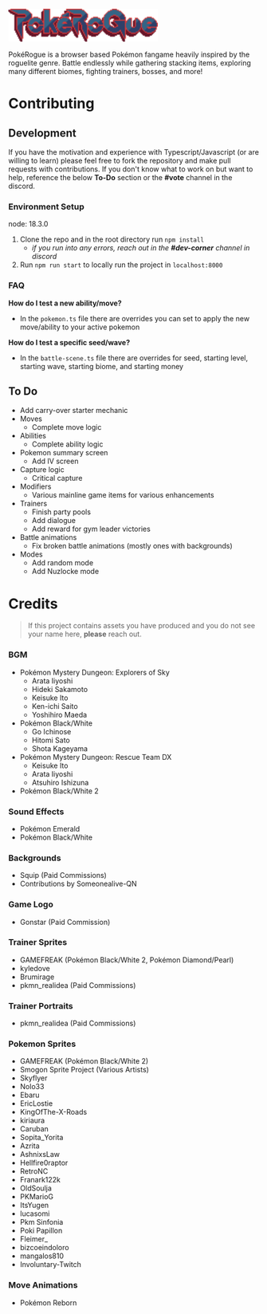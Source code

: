 <picture><img src="./public/images/logo.png" width="300" alt="PokéRogue"></picture>

PokéRogue is a browser based Pokémon fangame heavily inspired by the roguelite genre. Battle endlessly while gathering stacking items, exploring many different biomes, fighting trainers, bosses, and more! 

# Contributing
## Development
If you have the motivation and experience with Typescript/Javascript (or are willing to learn) please feel free to fork the repository and make pull requests with contributions. If you don't know what to work on but want to help, reference the below **To-Do** section or the **#vote** channel in the discord. 

### Environment Setup
node: 18.3.0

1. Clone the repo and in the root directory run `npm install`
    - *if you run into any errors, reach out in the **#dev-corner** channel in discord*
2. Run `npm run start` to locally run the project in `localhost:8000`

### FAQ

**How do I test a new ability/move?**
- In the `pokemon.ts` file there are overrides you can set to apply the new move/ability to your active pokemon

**How do I test a specific seed/wave?**
- In the `battle-scene.ts` file there are overrides for seed, starting level, starting wave, starting biome, and starting money


## To Do

- Add carry-over starter mechanic
- Moves
  - Complete move logic
- Abilities
  - Complete ability logic
- Pokemon summary screen
  - Add IV screen
- Capture logic
  - Critical capture
- Modifiers
  - Various mainline game items for various enhancements
- Trainers
  - Finish party pools
  - Add dialogue
  - Add reward for gym leader victories
- Battle animations
  - Fix broken battle animations (mostly ones with backgrounds)
- Modes
  - Add random mode
  - Add Nuzlocke mode

# Credits
> If this project contains assets you have produced and you do not see your name here, **please** reach out.

### BGM
  - Pokémon Mystery Dungeon: Explorers of Sky
    - Arata Iiyoshi
    - Hideki Sakamoto
    - Keisuke Ito
    - Ken-ichi Saito
    - Yoshihiro Maeda
  - Pokémon Black/White
    - Go Ichinose
    - Hitomi Sato
    - Shota Kageyama
  - Pokémon Mystery Dungeon: Rescue Team DX
    - Keisuke Ito
    - Arata Iiyoshi
    - Atsuhiro Ishizuna
  - Pokémon Black/White 2

### Sound Effects
  - Pokémon Emerald
  - Pokémon Black/White

### Backgrounds
  - Squip (Paid Commissions)
  - Contributions by Someonealive-QN

### Game Logo
  - Gonstar (Paid Commission)

### Trainer Sprites
  - GAMEFREAK (Pokémon Black/White 2, Pokémon Diamond/Pearl)
  - kyledove
  - Brumirage
  - pkmn_realidea (Paid Commissions)

### Trainer Portraits
  - pkmn_realidea (Paid Commissions)

### Pokemon Sprites
  - GAMEFREAK (Pokémon Black/White 2)
  - Smogon Sprite Project (Various Artists)
  - Skyflyer
  - Nolo33
  - Ebaru
  - EricLostie
  - KingOfThe-X-Roads
  - kiriaura
  - Caruban
  - Sopita_Yorita
  - Azrita
  - AshnixsLaw
  - Hellfire0raptor
  - RetroNC
  - Franark122k
  - OldSoulja
  - PKMarioG
  - ItsYugen
  - lucasomi
  - Pkm Sinfonia
  - Poki Papillon
  - Fleimer_
  - bizcoeindoloro
  - mangalos810
  - Involuntary-Twitch

### Move Animations
  - Pokémon Reborn
